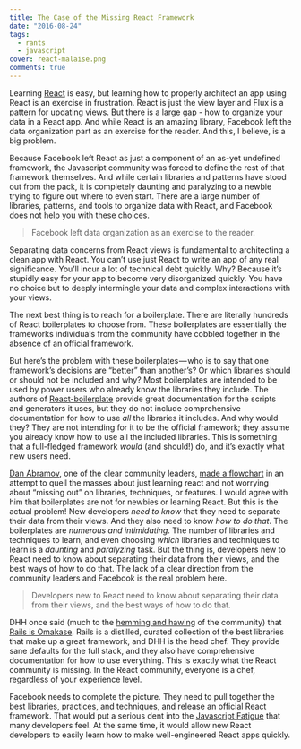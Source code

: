 ```yaml
---
title: The Case of the Missing React Framework
date: "2016-08-24"
tags:
  - rants
  - javascript
cover: react-malaise.png
comments: true
---
```


Learning [React](https://facebook.github.io/react/) is easy, but learning how to properly architect an app using React is an exercise in frustration. React is just the view layer and Flux is a pattern for updating views. But there is a large gap - how to organize your data in a React app. And while React is an amazing library, Facebook left the data organization part as an exercise for the reader. And this, I believe, is a big problem.

Because Facebook left React as just a component of an as-yet undefined framework, the Javascript community was forced to define the rest of that framework themselves. And while certain libraries and patterns have stood out from the pack, it is completely daunting and paralyzing to a newbie trying to figure out where to even start. There are a large number of libraries, patterns, and tools to organize data with React, and Facebook does not help you with these choices.

> Facebook left data organization as an exercise to the reader.

Separating data concerns from React views is fundamental to architecting a clean app with React. You can’t use just React to write an app of any real significance. You’ll incur a lot of technical debt quickly. Why? Because it’s stupidly easy for your app to become very disorganized quickly. You have no choice but to deeply intermingle your data and complex interactions with your views.

The next best thing is to reach for a boilerplate. There are literally hundreds of React boilerplates to choose from. These boilerplates are essentially the frameworks individuals from the community have cobbled together in the absence of an official framework.

But here’s the problem with these boilerplates — who is to say that one framework’s decisions are “better” than another’s? Or which libraries should or should not be included and why? Most boilerplates are intended to be used by power users who already know the libraries they include. The authors of [React-boilerplate](https://github.com/mxstbr/react-boilerplate) provide great documentation for the scripts and generators it uses, but they do not include comprehensive documentation for how to use *all* the libraries it includes. And why would they? They are not intending for it to be the official framework; they assume you already know how to use all the included libraries. This is something that a full-fledged framework *would* (and should!) do, and it’s exactly what new users need.

[Dan Abramov](https://twitter.com/dan_abramov), one of the clear community leaders, [made a flowchart](https://github.com/gaearon/react-makes-you-sad) in an attempt to quell the masses about just learning react and not worrying about “missing out” on libraries, techniques, or features. I would agree with him that boilerplates are not for newbies or learning React. But this is the actual problem! New developers *need to know* that they need to separate their data from their views.  And they also need to know *how to do that*. The boilerplates are *numerous and intimidating*. The number of libraries and techniques to learn, and even choosing *which* libraries and techniques to learn is a *daunting* and *paralyzing* task. But the thing is, developers new to React need to know about separating their data from their views, and the best ways of how to do that. The lack of a clear direction from the community leaders and Facebook is the real problem here.

> Developers new to React need to know about separating their data from their views, and the best ways of how to do that.

DHH once said (much to the [hemming and hawing](https://www.youtube.com/watch?v=E99FnoYqoII) of the community) that [Rails is Omakase](http://david.heinemeierhansson.com/2012/rails-is-omakase.html). Rails is a distilled, curated collection of the best libraries that make up a great framework, and DHH is the head chef. They provide sane defaults for the full stack, and they also have comprehensive documentation for how to use everything. This is exactly what the React community is missing. In the React community, everyone is a chef, regardless of your experience level.

Facebook needs to complete the picture. They need to pull together the best libraries, practices, and techniques, and release an official React framework. That would put a serious dent into the [Javascript Fatigue](https://medium.com/@ericclemmons/javascript-fatigue-48d4011b6fc4#.tt8ije73e) that many developers feel. At the same time, it would allow new React developers to easily learn how to make well-engineered React apps quickly.
